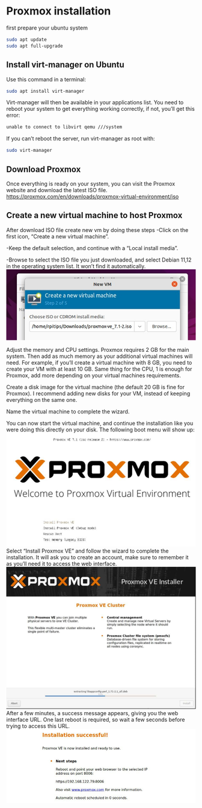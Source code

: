 # Proxmox installation

first prepare your ubuntu system

```bash
sudo apt update
sudo apt full-upgrade
```

## Install virt-manager on Ubuntu

Use this command in a terminal:
```bash
sudo apt install virt-manager
```
Virt-manager will then be available in your applications list. You need to reboot your system to get everything working correctly, if not, you’ll get this error:
```bash
unable to connect to libvirt qemu ///system
```
If you can’t reboot the server, run virt-manager as root with:
```bash
sudo virt-manager
```

## Download Proxmox
Once everything is ready on your system, you can visit the Proxmox website and download the latest ISO file. 
https://proxmox.com/en/downloads/proxmox-virtual-environment/iso

## Create a new virtual machine to host Proxmox
After download ISO file create new vm by doing these steps
-Click on the first icon, “Create a new virtual machine”.

-Keep the default selection, and continue with a “Local install media”.

-Browse to select the ISO file you just downloaded, and select Debian 11,12 in the operating system list.
It won’t find it automatically.
![Alt text](https://github.com/force445/proxmoxlab/blob/main/images/proxmox-create-vm-iso.jpg)

Adjust the memory and CPU settings.
Proxmox requires 2 GB for the main system. Then add as much memory as your additional virtual machines will need.
For example, if you’ll create a virtual machine with 8 GB, you need to create your VM with at least 10 GB.
Same thing for the CPU, 1 is enough for Proxmox, add more depending on your virtual machines requirements.

Create a disk image for the virtual machine (the default 20 GB is fine for Proxmox).
I recommend adding new disks for your VM, instead of keeping everything on the same one.

Name the virtual machine to complete the wizard.

You can now start the virtual machine, and continue the installation like you were doing this directly on your disk.
The following boot menu will show up:
![Alt text](https://github.com/force445/proxmoxlab/blob/main/images/proxmox-boot-menu.jpg)
Select “Install Proxmox VE” and follow the wizard to complete the installation. It will ask you to create an account, make sure to remember it as you’ll need it to access the web interface.
![Alt text](https://github.com/force445/proxmoxlab/blob/main/images/proxmox-install.jpg)
After a few minutes, a success message appears, giving you the web interface URL.
One last reboot is required, so wait a few seconds before trying to access this URL.
![Alt text](https://github.com/force445/proxmoxlab/blob/main/images/proxmox-installed.jpg)